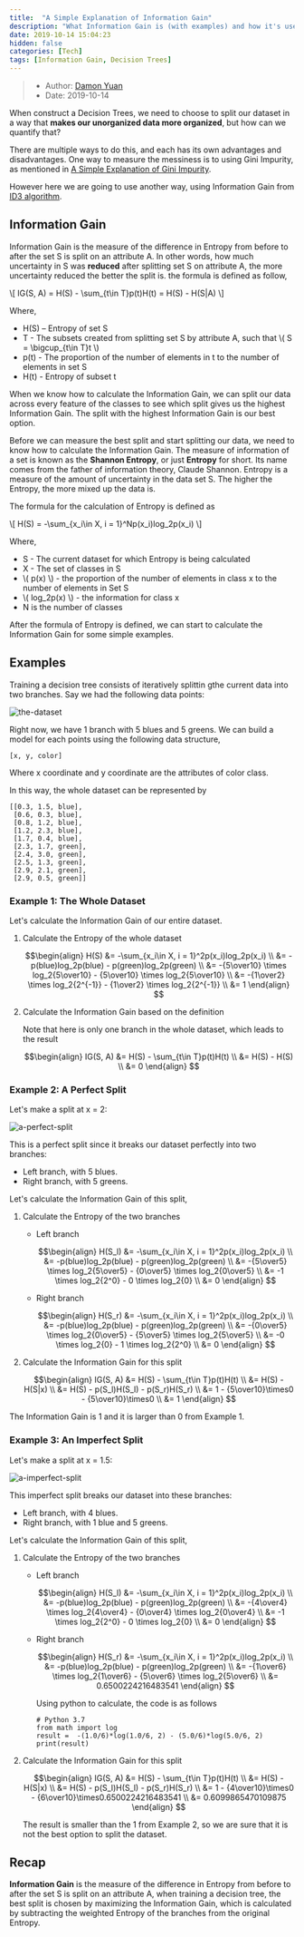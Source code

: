 ```yaml
---
title:  "A Simple Explanation of Information Gain"
description: "What Information Gain is (with examples) and how it's used to train decision trees"
date: 2019-10-14 15:04:23
hidden: false
categories: [Tech]
tags: [Information Gain, Decision Trees]
---
```


> * Author: [Damon Yuan](https://www.damonyuan.com)
> * Date: 2019-10-14

When construct a Decision Trees, we need to choose to split our dataset in a way that **makes our unorganized data more organized**, but how can we quantify that?

There are multiple ways to do this, and each has its own advantages and disadvantages. One way to measure the messiness is to using Gini Impurity, as mentioned in [A Simple Explanation of Gini Impurity](https://victorzhou.com/blog/gini-impurity/).

However here we are going to use another way, using Information Gain from [ID3 algorithm](https://en.wikipedia.org/wiki/ID3_algorithm).

## Information Gain

Information Gain is the measure of the difference in Entropy from before to after the set S is split on an attribute A. In other words, how much uncertainty in S was **reduced** after splitting set S on attribute A, the more uncertainty reduced the better the split is. the formula is defined as follow,

  \\[ IG(S, A) = H(S) - \sum_{t\in T}p(t)H(t) = H(S) - H(S\|A) \\]

  Where,

  * H(S) – Entropy of set S
  * T - The subsets created from splitting set S by attribute A, such that \\( S = \bigcup_{t\in T}t \\) 
  * p(t) - The proportion of the number of elements in t to the number of elements in set S
  * H(t) - Entropy of subset t

When we know how to calculate the Information Gain, we can split our data across every feature of the classes to see which split gives us the highest Information Gain. The split with the highest Information Gain is our best option.

Before we can measure the best split and start splitting our data, we need to know how to calculate the Information Gain. The measure of information of a set is known as the **Shannon Entropy**, or just **Entropy** for short. Its name comes from the father of information theory, Claude Shannon. Entropy is a measure of the amount of uncertainty in the data set S. The higher the Entropy, the more mixed up the data is.

The formula for the calculation of Entropy is defined as

  \\[ H(S) = -\sum_{x_i\in X, i = 1}^Np(x_i)log_2p(x_i) \\]

  Where,

  * S - The current dataset for which Entropy is being calculated
  * X - The set of classes in S 
  * \\( p(x) \\) - the proportion of the number of elements in class x to the number of elements in Set S 
  * \\( log_2p(x) \\) - the information for class x
  * N is the number of classes
  
After the formula of Entropy is defined, we can start to calculate the Information Gain for some simple examples.   

## Examples

Training a decision tree consists of iteratively splittin gthe current data into two branches. Say we had the following data points: 

![the-dataset]({{site.url}}/images/2019-10-14-a-simple-explanation-of-information-gain/dataset.svg "The Dataset")

Right now, we have 1 branch with 5 blues and 5 greens. We can build a model for each points using the following data structure,

```
[x, y, color]
```
Where x coordinate and y coordinate are the attributes of color class.

In this way, the whole dataset can be represented by

```
[[0.3, 1.5, blue], 
 [0.6, 0.3, blue], 
 [0.8, 1.2, blue],
 [1.2, 2.3, blue],
 [1.7, 0.4, blue],
 [2.3, 1.7, green],
 [2.4, 3.0, green],
 [2.5, 1.3, green],
 [2.9, 2.1, green],
 [2.9, 0.5, green]]
```

### Example 1: The Whole Dataset

Let's calculate the Information Gain of our entire dataset. 

1. Calculate the Entropy of the whole dataset

   $$\begin{align} H(S) &= -\sum_{x_i\in X, i = 1}^2p(x_i)log_2p(x_i) \\
  &= -p(blue)log_2p(blue) - p(green)log_2p(green) \\
  &= -{5\over10} \times log_2{5\over10} - {5\over10} \times log_2{5\over10} \\
  &= -{1\over2} \times log_2{2^{-1}} - {1\over2} \times log_2{2^{-1}} \\
  &= 1 \end{align} $$

2. Calculate the Information Gain based on the definition

   Note that here is only one branch in the whole dataset, which leads to the result 

   $$\begin{align} IG(S, A) &= H(S) - \sum_{t\in T}p(t)H(t) \\
  &= H(S) - H(S) \\
  &= 0 \end{align} $$

### Example 2: A Perfect Split

Let's make a split at x = 2:

![a-perfect-split]({{site.url}}/images/2019-10-14-a-simple-explanation-of-information-gain/dataset-perfect-split.svg "A Perfect Split")

This is a perfect split since it breaks our dataset perfectly into two branches:

  * Left branch, with 5 blues.
  * Right branch, with 5 greens.
  
Let's calculate the Information Gain of this split, 

1. Calculate the Entropy of the two branches  

   * Left branch
   
     $$\begin{align} H(S_l) &= -\sum_{x_i\in X, i = 1}^2p(x_i)log_2p(x_i) \\
  &= -p(blue)log_2p(blue) - p(green)log_2p(green) \\
  &= -{5\over5} \times log_2{5\over5} - {0\over5} \times log_2{0\over5} \\
  &= -1 \times log_2{2^0} - 0 \times log_2{0} \\
  &= 0 \end{align} $$
  
   * Right branch
   
     $$\begin{align} H(S_r) &= -\sum_{x_i\in X, i = 1}^2p(x_i)log_2p(x_i) \\
  &= -p(blue)log_2p(blue) - p(green)log_2p(green) \\
  &= -{0\over5} \times log_2{0\over5} - {5\over5} \times log_2{5\over5} \\
  &= -0 \times log_2{0} - 1 \times log_2{2^0} \\
  &= 0 \end{align} $$
  
2. Calculate the Information Gain for this split

   $$\begin{align} IG(S, A) &= H(S) - \sum_{t\in T}p(t)H(t) \\
  &= H(S) - H(S|x) \\
  &= H(S) - p(S_l)H(S_l) - p(S_r)H(S_r) \\
  &= 1 - {5\over10}\times0 - {5\over10}\times0 \\
  &= 1 \end{align} $$
  
  The Information Gain is 1 and it is larger than 0 from Example 1.
   
### Example 3: An Imperfect Split

Let's make a split at x = 1.5:

![a-imperfect-split]({{site.url}}/images/2019-10-14-a-simple-explanation-of-information-gain/dataset-imperfect-split.svg "An Imperfect Split")

This imperfect split breaks our dataset into these branches:

  * Left branch, with 4 blues.
  * Right branch, with 1 blue and 5 greens.

Let's calculate the Information Gain of this split,

1. Calculate the Entropy of the two branches  

   * Left branch 
   
     $$\begin{align} H(S_l) &= -\sum_{x_i\in X, i = 1}^2p(x_i)log_2p(x_i) \\
  &= -p(blue)log_2p(blue) - p(green)log_2p(green) \\
  &= -{4\over4} \times log_2{4\over4} - {0\over4} \times log_2{0\over4} \\
  &= -1 \times log_2{2^0} - 0 \times log_2{0} \\
  &= 0 \end{align} $$
  
   * Right branch
     
     $$\begin{align} H(S_r) &= -\sum_{x_i\in X, i = 1}^2p(x_i)log_2p(x_i) \\
  &= -p(blue)log_2p(blue) - p(green)log_2p(green) \\
  &= -{1\over6} \times log_2{1\over6} - {5\over6} \times log_2{5\over6} \\
  &= 0.6500224216483541 \end{align} $$
  
     Using python to calculate, the code is as follows
     
     ```
     # Python 3.7
     from math import log
     result =  -(1.0/6)*log(1.0/6, 2) - (5.0/6)*log(5.0/6, 2)
     print(result)
     ```
2. Calculate the Information Gain for this split

   $$\begin{align} IG(S, A) &= H(S) - \sum_{t\in T}p(t)H(t) \\
  &= H(S) - H(S|x) \\
  &= H(S) - p(S_l)H(S_l) - p(S_r)H(S_r) \\
  &= 1 - {4\over10}\times0 - {6\over10}\times0.6500224216483541 \\
  &= 0.6099865470109875 \end{align} $$
     
   The result is smaller than the 1 from Example 2, so we are sure that it is not the best option to split the dataset.

## Recap

**Information Gain** is the measure of the difference in Entropy from before to after the set S is split on an attribute A, when training a decision tree, the best split is chosen by maximizing the Information Gain, which is calculated by subtracting the weighted Entropy of the branches from the original Entropy. 
